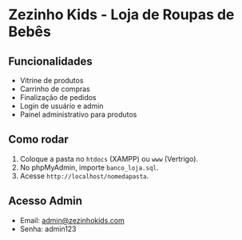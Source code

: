 # Zezinho Kids - Loja de Roupas de Bebês

## Funcionalidades
- Vitrine de produtos
- Carrinho de compras
- Finalização de pedidos
- Login de usuário e admin
- Painel administrativo para produtos

## Como rodar
1. Coloque a pasta no `htdocs` (XAMPP) ou `www` (Vertrigo).
2. No phpMyAdmin, importe `banco_loja.sql`.
3. Acesse `http://localhost/nomedapasta`.

## Acesso Admin
- Email: admin@zezinhokids.com
- Senha: admin123